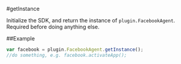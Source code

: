 #getInstance

Initialize the SDK, and return the instance of `plugin.FacebookAgent`. Required before doing anything else.

##Example

```javascript
var facebook = plugin.FacebookAgent.getInstance();
//do something, e.g. facebook.activateApp();
```
